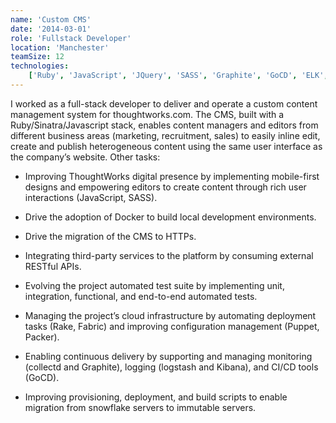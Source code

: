 ```yaml
---
name: 'Custom CMS'
date: '2014-03-01'
role: 'Fullstack Developer'
location: 'Manchester'
teamSize: 12
technologies:
    ['Ruby', 'JavaScript', 'JQuery', 'SASS', 'Graphite', 'GoCD', 'ELK', 'Rackspace', 'Docker']
---
```


I worked as a full-stack developer to deliver and operate a custom content management system for thoughtworks.com. The CMS, built with a Ruby/Sinatra/Javascript stack, enables content managers and editors from different business areas (marketing, recruitment, sales) to easily inline edit, create and publish heterogeneous content using the same user interface as the company’s website. Other tasks:

-   Improving ThoughtWorks digital presence by implementing mobile-first designs and empowering editors to create content through rich user interactions (JavaScript, SASS).

-   Drive the adoption of Docker to build local development environments.

-   Drive the migration of the CMS to HTTPs.

-   Integrating third-party services to the platform by consuming external RESTful APIs.

-   Evolving the project automated test suite by implementing unit, integration, functional, and end-to-end automated tests.

-   Managing the project’s cloud infrastructure by automating deployment tasks (Rake, Fabric) and improving configuration management (Puppet, Packer).

-   Enabling continuous delivery by supporting and managing monitoring (collectd and Graphite), logging (logstash and Kibana), and CI/CD tools (GoCD).

-   Improving provisioning, deployment, and build scripts to enable migration from snowflake servers to immutable servers.
